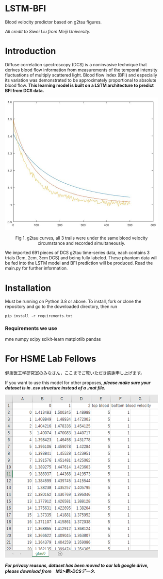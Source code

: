# LSTM-BFI
Blood velocity predictor based on g2tau figures.

*All credit to Siwei Liu from Meiji University.*

# Introduction
Diffuse correlation spectroscopy (DCS) is a noninvasive technique that derives blood flow information from measurements of the temporal intensity fluctuations of multiply scattered light. Blood flow index (BFI) and especially its variation was demonstrated to be approximately proportional to absolute blood flow. 
**This learning model is built on a LSTM architecture to predict BFI from DCS data.**
<p align="center">
  <img src="/figure/g2tau1.JPG/">
</p>
<p align="center" href="">
  Fig 1. g2tau curves, all 3 trails were under the same blood velocity circumstance and recorded simultaneously.
</p>
We imported 691 pieces of DCS g2tau time-series data, each contains 3 trials (1cm, 2cm, 3cm DCS) and being fully labeled. These phantom data will be fed into the LSTM model and BFI prediction will be produced. Read the main.py for further information.


# Installation
Must be running on Python 3.8 or above.
To install, fork or clone the repository and go to the downloaded directory,
then run

```
pip install -r requirements.txt
```

### Requirements we use

mne
numpy
scipy
scikit-learn
matplotlib
pandas


# For HSME Lab Fellows
健康医工学研究室のみなさん，ここまでご覧いただき感謝申し上げます。

If you want to use this model for other proposes, ***please make sure your dataset is in .csv structure instead of a .mat file.*** 
<p align="center">
  <img src="/g2tau.PNG/">
</p>

***For privacy reasons, dataset has been moved to our lab google drive, please download from　M2>劉>DCSデータ.***
